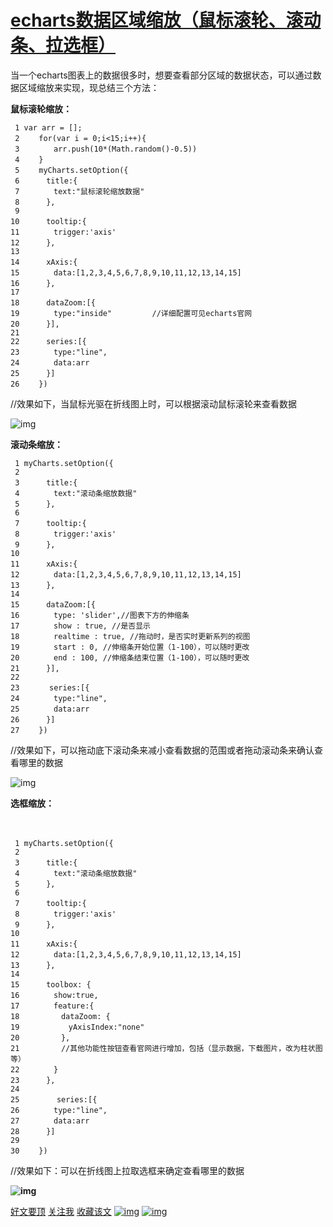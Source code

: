# [echarts数据区域缩放（鼠标滚轮、滚动条、拉选框）](https://www.cnblogs.com/caoxiaokang/p/9259955.html)



当一个echarts图表上的数据很多时，想要查看部分区域的数据状态，可以通过数据区域缩放来实现，现总结三个方法：

**鼠标滚轮缩放：**

 



```
 1 var arr = [];
 2 　　for(var i = 0;i<15;i++){
 3 　　　　arr.push(10*(Math.random()-0.5))
 4 　　}
 5 　　myCharts.setOption({
 6 　　　title:{
 7 　　　　text:"鼠标滚轮缩放数据"
 8 　　　},
 9 
10 　　　tooltip:{
11 　　　　trigger:'axis'
12 　　　},
13 
14 　　　xAxis:{
15 　　　　data:[1,2,3,4,5,6,7,8,9,10,11,12,13,14,15]
16 　　　},
17 
18 　　　dataZoom:[{
19 　　　　type:"inside"         //详细配置可见echarts官网
20 　　　}],
21 
22      series:[{
23 　　　　type:"line",
24 　　　　data:arr
25 　　　}]
26 　　})
```



 

//效果如下，当鼠标光驱在折线图上时，可以根据滚动鼠标滚轮来查看数据

![img](https://images2018.cnblogs.com/blog/1359583/201807/1359583-20180703175834100-1672349319.png)

**滚动条缩放：**　



```
 1 myCharts.setOption({
 2 
 3 　　　title:{
 4 　　　　text:"滚动条缩放数据"
 5 　　　},
 6 
 7 　　　tooltip:{
 8 　　　　trigger:'axis'
 9 　　　},
10 
11 　　　xAxis:{
12 　　　　data:[1,2,3,4,5,6,7,8,9,10,11,12,13,14,15]
13 　　　},
14 
15 　　　dataZoom:[{
16 　　　　type: 'slider',//图表下方的伸缩条
17 　　　　show : true, //是否显示
18 　　　　realtime : true, //拖动时，是否实时更新系列的视图
19 　　　　start : 0, //伸缩条开始位置（1-100），可以随时更改
20 　　　　end : 100, //伸缩条结束位置（1-100），可以随时更改
21 　　　}],
22 
23     　series:[{
24 　　　　type:"line",
25 　　　　data:arr
26 　　　}]
27 　　})
```



//效果如下，可以拖动底下滚动条来减小查看数据的范围或者拖动滚动条来确认查看哪里的数据

![img](https://images2018.cnblogs.com/blog/1359583/201807/1359583-20180703180019053-155312642.png)

**选框缩放：**

　　



```
 1 myCharts.setOption({
 2 
 3 　　　title:{
 4 　　　　text:"滚动条缩放数据"
 5 　　　},
 6 
 7 　　　tooltip:{
 8 　　　　trigger:'axis'
 9 　　　},
10 
11 　　　xAxis:{
12 　　　　data:[1,2,3,4,5,6,7,8,9,10,11,12,13,14,15]
13 　　　},
14 
15 　　　toolbox: {
16 　　　　show:true,
17 　　　　feature:{
18 　　　　　dataZoom: {
19 　　　　　　yAxisIndex:"none"
20 　　　　　},
21 　　　　　//其他功能性按钮查看官网进行增加，包括（显示数据，下载图片，改为柱状图等）
22 　　　　}
23 　　　},
24 
25     　　series:[{
26 　　　　type:"line",
27 　　　　data:arr
28 　　　}]
29 
30 　　})
```



//效果如下：可以在折线图上拉取选框来确定查看哪里的数据

 **![img](https://images2018.cnblogs.com/blog/1359583/201807/1359583-20180703180310245-465748865.png)**



[好文要顶](javascript:void(0);) [关注我](javascript:void(0);) [收藏该文](javascript:void(0);) [![img](https://common.cnblogs.com/images/icon_weibo_24.png)](javascript:void(0);) [![img](https://common.cnblogs.com/images/wechat.png)](javascript:void(0);)